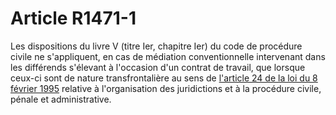 # Article R1471-1

Les dispositions du livre V (titre Ier, chapitre Ier) du code de procédure civile ne s'appliquent, en cas de médiation conventionnelle intervenant dans les différends s'élevant à l'occasion d'un contrat de travail, que lorsque ceux-ci sont de nature transfrontalière au sens de [l'article 24 de la loi du 8 février 1995][1] relative à l'organisation des juridictions et à la procédure civile, pénale et administrative.

 [1]: /affichTexteArticle.do?cidTexte=JORFTEXT000000350926&idArticle=LEGIARTI000006492571&dateTexte=&categorieLien=cid